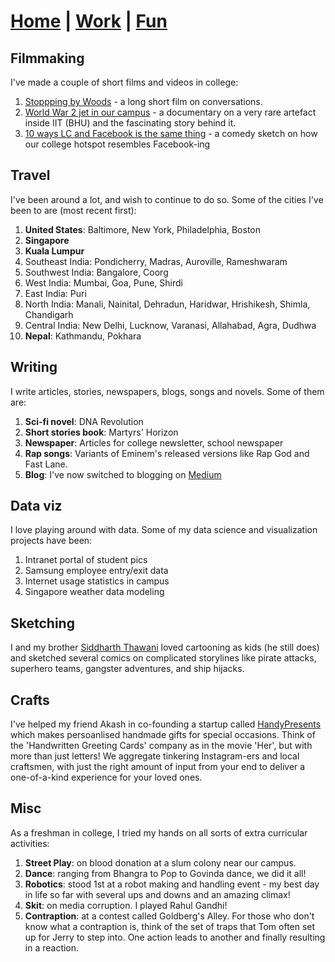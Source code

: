 # **[Home](https://avi-jit.github.io/)** | [Work](https://avi-jit.github.io/work) | [Fun](https://avi-jit.github.io/fun)

## Filmmaking
I've made a couple of short films and videos in college:
1. [Stoppping by Woods](https://www.youtube.com/watch?v=Uy_3XKqsJZk) - a long short film on conversations.
2. [World War 2 jet in our campus](https://www.facebook.com/fmc.iitbhu/videos/747155185437805/) - a documentary on a very rare artefact inside IIT (BHU) and the fascinating story behind it.
3. [10 ways LC and Facebook is the same thing](https://www.facebook.com/fmc.iitbhu/videos/807030382783618/) - a comedy sketch on how our college hotspot resembles Facebook-ing

## Travel
I've been around a lot, and wish to continue to do so. Some of the cities I've been to are (most recent first):
1. **United States**: Baltimore, New York, Philadelphia, Boston
2. **Singapore**
3. **Kuala Lumpur**
4. Southeast India: Pondicherry, Madras, Auroville, Rameshwaram
5. Southwest India: Bangalore, Coorg
6. West India: Mumbai, Goa, Pune, Shirdi
7. East India: Puri
8. North India: Manali, Nainital, Dehradun, Haridwar, Hrishikesh, Shimla, Chandigarh
9. Central India: New Delhi, Lucknow, Varanasi, Allahabad, Agra, Dudhwa
10. **Nepal**: Kathmandu, Pokhara

## Writing
I write articles, stories, newspapers, blogs, songs and novels. Some of them are:
1. **Sci-fi novel**: DNA Revolution
2. **Short stories book**: Martyrs' Horizon
3. **Newspaper**: Articles for college newsletter, school newspaper
4. **Rap songs**: Variants of Eminem's released versions like Rap God and Fast Lane.
5. **Blog**: I've now switched to blogging on [Medium](https://medium.com/@avijitthawani)

## Data viz
I love playing around with data. Some of my data science and visualization projects have been:
1. Intranet portal of student pics
2. Samsung employee entry/exit data
3. Internet usage statistics in campus
4. Singapore weather data modeling

## Sketching
I and my brother [Siddharth Thawani](https://in.linkedin.com/in/siddharth-thawani) loved cartooning as kids (he still does) and sketched several comics on complicated storylines like pirate attacks, superhero teams, gangster adventures, and ship hijacks.

## Crafts
I've helped my friend Akash in co-founding a startup called [HandyPresents](https://www.facebook.com/handypresents/) which makes persoanlised handmade gifts for special occasions. Think of the 'Handwritten Greeting Cards' company as in the movie 'Her', but with more than just letters! We aggregate tinkering Instagram-ers and local craftsmen, with just the right amount of input from your end to deliver a one-of-a-kind experience for your loved ones.

## Misc
As a freshman in college, I tried my hands on all sorts of extra curricular activities:
1. **Street Play**: on blood donation at a slum colony near our campus.
2. **Dance**: ranging from Bhangra to Pop to Govinda dance, we did it all!
3. **Robotics**: stood 1st at a robot making and handling event - my best day in life so far with several ups and downs and an amazing climax! 
4. **Skit**: on media corruption. I played Rahul Gandhi!
5. **Contraption**: at a contest called Goldberg's Alley. For those who don't know what a contraption is, think of the set of traps that Tom often set up for Jerry to step into. One action leads to another and finally resulting in a reaction.

